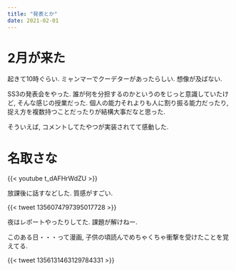 ```yaml
---
title: "発表とか"
date: 2021-02-01
---
```


# 2月が来た
起きて10時ぐらい. ミャンマーでクーデターがあったらしい. 想像が及ばない.

SS3の発表会をやった. 誰が何を分担するのかというのをじっと意識していたけど, そんな感じの授業だった. 個人の能力それよりも人に割り振る能力だったり, 捉え方を複数持つことだったりが結構大事だなと思った.

そういえば, コメントしてたやつが実装されてて感動した.

# 名取さな
{{< youtube t_dAFHrWdZU >}}

放課後に話すなどした. 質感がすごい.

{{< tweet 1356074797395017728 >}}

夜はレポートやったりしてた. 課題が解けねー.

このある日・・・って漫画, 子供の頃読んでめちゃくちゃ衝撃を受けたことを覚えてる.

{{< tweet 1356131463129784331 >}}